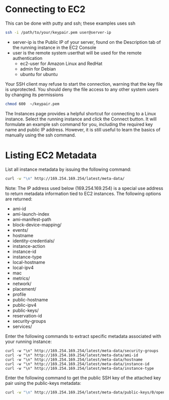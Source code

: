# Connecting to EC2

This can be done with putty and ssh; these examples uses ssh

``` bash
ssh -i /path/to/your/keypair.pem user@server-ip
```

- server-ip is the Public IP of your server, found on the Description tab of the running instance in the EC2 Console
- user is the remote system userthat will be used for the remote authentication
  -  ec2-user for Amazon Linux and RedHat
  -  admin for Debian
  -  ubuntu for ubuntu

Your SSH client may refuse to start the connection, warning that the key file is unprotected. You should deny the file access to any other system users by changing its permissions

``` bash
chmod 600  ~/keypair.pem
```

The Instances page provides a helpful shortcut for connecting to a Linux instance. Select the running instance and click the Connect button. It will formulate an example ssh command for you, including the required key name and public IP address. However, it is still useful to learn the basics of manually using the ssh command.


# Listing EC2 Metadata

List all instance metadata by issuing the following command:

```bash
curl -w "\n" http://169.254.169.254/latest/meta-data/
```

Note: The IP address used below (169.254.169.254) is a special use address to return metadata information tied to EC2 instances. The following options are returned:

- ami-id
- ami-launch-index
- ami-manifest-path
- block-device-mapping/
- events/
- hostname
- identity-credentials/
- instance-action
- instance-id
- instance-type
- local-hostname
- local-ipv4
- mac
- metrics/
- network/
- placement/
- profile
- public-hostname
- public-ipv4
- public-keys/
- reservation-id
- security-groups
- services/

Enter the following commands to extract specific metadata associated with your running instance: 

```
curl -w "\n" http://169.254.169.254/latest/meta-data/security-groups
curl -w "\n" http://169.254.169.254/latest/meta-data/ami-id
curl -w "\n" http://169.254.169.254/latest/meta-data/hostname
curl -w "\n" http://169.254.169.254/latest/meta-data/instance-id
curl -w "\n" http://169.254.169.254/latest/meta-data/instance-type
```

Enter the following command to get the public SSH key of the attached key pair using the public-keys metadata:

``` bash
curl -w "\n" http://169.254.169.254/latest/meta-data/public-keys/0/openssh-key
```